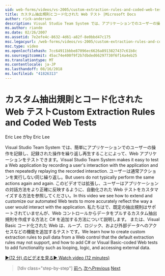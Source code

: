 ```yaml
---
uid: web-forms/videos/vs-2005/custom-extraction-rules-and-coded-web-tests
title: カスタム抽出規則とコード化された Web テスト |Microsoft Docs
author: rick-anderson
description: Visual Studio Team System では、アプリケーションでのユーザーの操作を記録し、re を繰り返し再生することによって、Web アプリケーションをテストしやすくしています.
ms.author: riande
ms.date: 02/26/2007
ms.assetid: 7e2efe4c-8632-4d61-a82f-8e0bbd47c175
msc.legacyurl: /web-forms/videos/vs-2005/custom-extraction-rules-and-coded-web-tests
msc.type: video
ms.openlocfilehash: 7cc64911bbbe87096ec6626a8913827437c61b8c
ms.sourcegitcommit: 45ac74e400f9f2b7dbded66297730f6f14a4eb25
ms.translationtype: MT
ms.contentlocale: ja-JP
ms.lasthandoff: 08/16/2018
ms.locfileid: "41826313"
---
```

<a name="custom-extraction-rules-and-coded-web-tests"></a><span data-ttu-id="17c49-103">カスタム抽出規則とコード化された Web テスト</span><span class="sxs-lookup"><span data-stu-id="17c49-103">Custom Extraction Rules and Coded Web Tests</span></span>
====================
<span data-ttu-id="17c49-104">Eric Lee が</span><span class="sxs-lookup"><span data-stu-id="17c49-104">by Eric Lee</span></span>

<span data-ttu-id="17c49-105">Visual Studio Team System では、簡単にアプリケーションでのユーザーの操作を記録し、記録された操作を繰り返し再生することによって、Web アプリケーションをテストできます。</span><span class="sxs-lookup"><span data-stu-id="17c49-105">Visual Studio Team System makes it easy to test a Web application by recording a user's interaction with the application and then repeatedly replaying the recorded interaction.</span></span> <span data-ttu-id="17c49-106">ユーザーは通常アクションを実行しない同じ繰り返し。</span><span class="sxs-lookup"><span data-stu-id="17c49-106">But users do not typically perform the same actions again and again.</span></span> <span data-ttu-id="17c49-107">このビデオでは拡張し、ユーザーはアプリケーションの対話方法をより正確に反映するように、自動化された Web テストをカスタマイズする方法を参照してください。</span><span class="sxs-lookup"><span data-stu-id="17c49-107">In this video we see how to extend and customize our automated Web tests to more accurately reflect the way a user would interact with the application.</span></span> <span data-ttu-id="17c49-108">私たちはで、既定の抽出規則はサポートされていませんが、Web コントロールからデータをプルするカスタム抽出規則を作成する方法と C# を追加する方法について説明します。 または、Visual Basic コード化された Web は、ループ、ロジック、および外部データへのアクセスなどの機能を追加するテストです。</span><span class="sxs-lookup"><span data-stu-id="17c49-108">We learn how to create custom extraction rules to pull data from a Web control that the default extraction rules may not support, and how to add C# or Visual Basic-coded Web tests to add functionality such as looping, logic, and accessing external data.</span></span>

[<span data-ttu-id="17c49-109">&#9654;(12 分) のビデオを見る</span><span class="sxs-lookup"><span data-stu-id="17c49-109">&#9654; Watch video (12 minutes)</span></span>](https://channel9.msdn.com/Blogs/ASP-NET-Site-Videos/custom-extraction-rules-and-coded-web-tests)

> [!div class="step-by-step"]
> <span data-ttu-id="17c49-110">[前へ](code-coverage-of-automated-tests.md)
> [次へ](the-effects-of-caching.md)</span><span class="sxs-lookup"><span data-stu-id="17c49-110">[Previous](code-coverage-of-automated-tests.md)
[Next](the-effects-of-caching.md)</span></span>
